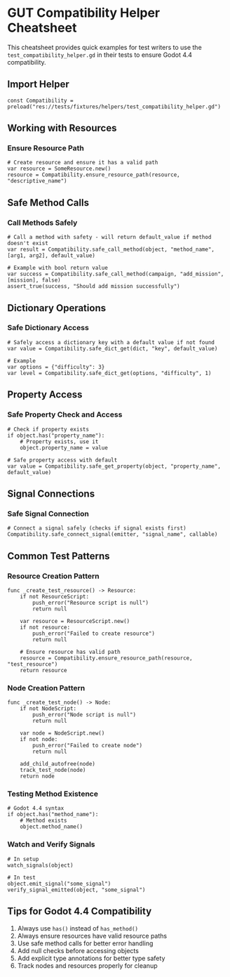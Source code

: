 # GUT Compatibility Helper Cheatsheet

This cheatsheet provides quick examples for test writers to use the `test_compatibility_helper.gd` in their tests to ensure Godot 4.4 compatibility.

## Import Helper

```gdscript
const Compatibility = preload("res://tests/fixtures/helpers/test_compatibility_helper.gd")
```

## Working with Resources

### Ensure Resource Path

```gdscript
# Create resource and ensure it has a valid path
var resource = SomeResource.new()
resource = Compatibility.ensure_resource_path(resource, "descriptive_name")
```

## Safe Method Calls

### Call Methods Safely

```gdscript
# Call a method with safety - will return default_value if method doesn't exist
var result = Compatibility.safe_call_method(object, "method_name", [arg1, arg2], default_value)

# Example with bool return value
var success = Compatibility.safe_call_method(campaign, "add_mission", [mission], false)
assert_true(success, "Should add mission successfully")
```

## Dictionary Operations

### Safe Dictionary Access

```gdscript
# Safely access a dictionary key with a default value if not found
var value = Compatibility.safe_dict_get(dict, "key", default_value)

# Example
var options = {"difficulty": 3}
var level = Compatibility.safe_dict_get(options, "difficulty", 1)
```

## Property Access

### Safe Property Check and Access

```gdscript
# Check if property exists
if object.has("property_name"):
    # Property exists, use it
    object.property_name = value

# Safe property access with default
var value = Compatibility.safe_get_property(object, "property_name", default_value)
```

## Signal Connections

### Safe Signal Connection

```gdscript
# Connect a signal safely (checks if signal exists first)
Compatibility.safe_connect_signal(emitter, "signal_name", callable)
```

## Common Test Patterns

### Resource Creation Pattern

```gdscript
func _create_test_resource() -> Resource:
    if not ResourceScript:
        push_error("Resource script is null")
        return null
        
    var resource = ResourceScript.new()
    if not resource:
        push_error("Failed to create resource")
        return null
    
    # Ensure resource has valid path
    resource = Compatibility.ensure_resource_path(resource, "test_resource")
    return resource
```

### Node Creation Pattern

```gdscript
func _create_test_node() -> Node:
    if not NodeScript:
        push_error("Node script is null")
        return null
        
    var node = NodeScript.new()
    if not node:
        push_error("Failed to create node")
        return null
    
    add_child_autofree(node)
    track_test_node(node)
    return node
```

### Testing Method Existence

```gdscript
# Godot 4.4 syntax
if object.has("method_name"):
    # Method exists
    object.method_name()
```

### Watch and Verify Signals

```gdscript
# In setup
watch_signals(object)

# In test
object.emit_signal("some_signal")
verify_signal_emitted(object, "some_signal")
```

## Tips for Godot 4.4 Compatibility

1. Always use `has()` instead of `has_method()`
2. Always ensure resources have valid resource paths
3. Use safe method calls for better error handling
4. Add null checks before accessing objects
5. Add explicit type annotations for better type safety
6. Track nodes and resources properly for cleanup 